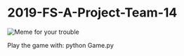 # 2019-FS-A-Project-Team-14

![Meme for your trouble](https://i.redd.it/ktl21j1sx9s31.jpg)

Play the game with:
python Game.py

